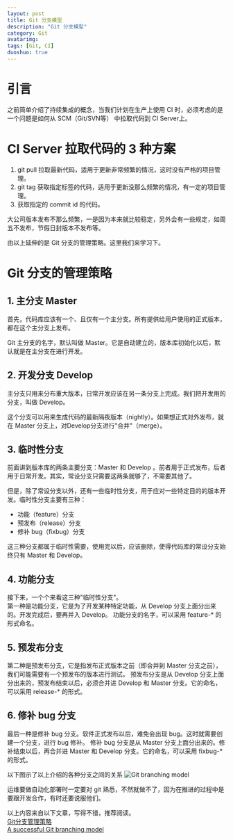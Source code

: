 ```yaml
---
layout: post
title: Git 分支模型
description: "Git 分支模型"
category: Git
avatarimg:
tags: [Git, CI]
duoshuo: true
---
```


# 引言
之前简单介绍了持续集成的概念，当我们计划在生产上使用 CI 时，必须考虑的是一个问题是如何从 SCM（Git/SVN等） 中拉取代码到 CI Server上。

# CI Server 拉取代码的 3 种方案

1. git pull 拉取最新代码，适用于更新非常频繁的情况，这时没有严格的项目管理。
2. git tag 获取指定标签的代码，适用于更新没那么频繁的情况，有一定的项目管理。
3. 获取指定的 commit id 的代码。

>
大公司版本发布不那么频繁，一是因为本来就比较稳定，另外会有一些规定，如周五不发布，节假日封版本不发布等。

由以上延伸的是 Git 分支的管理策略。这里我们来学习下。

# Git 分支的管理策略

## 1. 主分支 Master

首先，代码库应该有一个、且仅有一个主分支。所有提供给用户使用的正式版本，都在这个主分支上发布。  

Git 主分支的名字，默认叫做 Master。它是自动建立的，版本库初始化以后，默认就是在主分支在进行开发。


## 2. 开发分支 Develop

主分支只用来分布重大版本，日常开发应该在另一条分支上完成。我们把开发用的分支，叫做 Develop。  

这个分支可以用来生成代码的最新隔夜版本（nightly）。如果想正式对外发布，就在 Master 分支上，对Develop分支进行"合并"（merge）。


## 3. 临时性分支

前面讲到版本库的两条主要分支：Master 和 Develop 。前者用于正式发布，后者用于日常开发。其实，常设分支只需要这两条就够了，不需要其他了。  

但是，除了常设分支以外，还有一些临时性分支，用于应对一些特定目的的版本开发。临时性分支主要有三种：

* 功能（feature）分支
* 预发布（release）分支
* 修补 bug（fixbug）分支

这三种分支都属于临时性需要，使用完以后，应该删除，使得代码库的常设分支始终只有 Master 和 Develop。

## 4. 功能分支

接下来，一个个来看这三种"临时性分支"。  
第一种是功能分支，它是为了开发某种特定功能，从 Develop 分支上面分出来的。开发完成后，要再并入 Develop。
功能分支的名字，可以采用 feature-* 的形式命名。

## 5. 预发布分支

第二种是预发布分支，它是指发布正式版本之前（即合并到 Master 分支之前），我们可能需要有一个预发布的版本进行测试。
预发布分支是从 Develop 分支上面分出来的，预发布结束以后，必须合并进 Develop 和 Master 分支。它的命名，可以采用 release-* 的形式。

## 6. 修补 bug 分支
最后一种是修补 bug 分支。软件正式发布以后，难免会出现 bug。这时就需要创建一个分支，进行 bug 修补。
修补 bug 分支是从 Master 分支上面分出来的。修补结束以后，再合并进 Master 和 Develop 分支。它的命名，可以采用 fixbug-* 的形式。

以下图示了以上介绍的各种分支之间的关系
![Git branching model](http://nvie.com/img/git-model@2x.png)  

>
运维要做自动化部署时一定要对 git 熟悉，不然就做不了，因为在推进的过程中是要跟开发合作，有时还要说服他们。

以上内容来自以下文章，写得不错，推荐阅读。  
[Git分支管理策略](http://www.ruanyifeng.com/blog/2012/07/git.html)  
[A successful Git branching model](http://nvie.com/posts/a-successful-git-branching-model/)  
